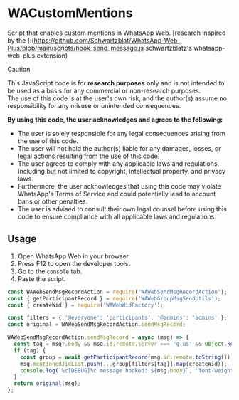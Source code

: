 # WACustomMentions
Script that enables custom mentions in WhatsApp Web.
[research inspired by the ]:(https://github.com/Schwartzblat/WhatsApp-Web-Plus/blob/main/scripts/hook_send_message.js schwartzblatz's whatsapp-web-plus extension)

> [!CAUTION] 
> This JavaScript code is for **research purposes** only and is not intended to be used as a basis for any commercial or non-research purposes.  
> The use of this code is at the user's own risk, and the author(s) assume no responsibility for any misuse or unintended consequences.  
>
> **By using this code, the user acknowledges and agrees to the following:**
> 
> - The user is solely responsible for any legal consequences arising from the use of this code.  
> - The user will not hold the author(s) liable for any damages, losses, or legal actions resulting from the use of this code.  
> - The user agrees to comply with any applicable laws and regulations, including but not limited to copyright, intellectual property, and privacy laws.  
> - Furthermore, the user acknowledges that using this code may violate WhatsApp's Terms of Service and could potentially lead to account bans or other penalties.  
> - The user is advised to consult their own legal counsel before using this code to ensure compliance with all applicable laws and regulations.  
## Usage
1. Open WhatsApp Web in your browser.
2. Press F12 to open the developer tools.
3. Go to the `console` tab.
4. Paste the script.
```js
const WAWebSendMsgRecordAction = require('WAWebSendMsgRecordAction');
const { getParticipantRecord } = require('WAWebGroupMsgSendUtils');
const { createWid } = require('WAWebWidFactory');

const filters = { '@everyone': 'participants', '@admins': 'admins' };
const original = WAWebSendMsgRecordAction.sendMsgRecord;

WAWebSendMsgRecordAction.sendMsgRecord = async (msg) => {
  const tag = msg?.body && msg.id.remote.server === 'g.us' && Object.keys(filters).find(t => msg.body.includes(t));
  if (tag) {
    const group = await getParticipantRecord(msg.id.remote.toString());
    msg.mentionedJidList.push(...group[filters[tag]].map(createWid));
    console.log(`%c[DEBUG]%c message hooked: ${msg.body}`, 'font-weight: 900; font-size: 16px; color: orange;', '');
  }
  return original(msg);
};
```
